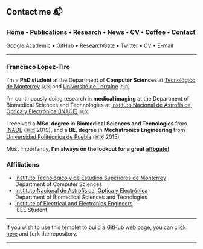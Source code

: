 
## Contact me 📬
###  [Home](/index) • [Publications](/publications) • [Research](/research) • [News](/news) • [CV](/brief_cv) • [Coffee](/coffee) • Contact                        


<a href="https://scholar.google.es/citations?user=IlG06bYAAAAJ&hl=es/" target="_blank">Google Academic</a>  • <a href="https://github.com/friscolt" target="_blank">GitHub</a> • <a href="https://www.researchgate.net/profile/Francisco-Lopez-Tiro" target="_blank">ResearchGate</a> • <a href="https://twitter.com/Friscolt" target="_blank">Twitter</a> • [CV](/files/CV_FranciscoLopez.pdf)  • [E-mail](mailto:francisco.lopez@ieee.org?subject=%20Hello,%20Francisco)


---

### **Francisco Lopez-Tiro**                 


I'm a **PhD student** at the Department of **Computer Sciences** at <a href="https://tec.mx/es" target="_blank">Tecnológico de Monterrey</a> 🇲🇽 and <a href="https://www.univ-lorraine.fr" target="_blank">Université de Lorraine</a> 🇫🇷

I’m continuously doing research in **medical imaging** at the Department of Biomedical Sciences and Technologies at <a href="https://www.inaoep.mx" target="_blank">Instituto Nacional de Astrofísica, Óptica y Electrónica (INAOE)</a> 🇲🇽 

I received a **MSc. degree** in **Biomedical Sciences and Tecnologies** from <a href="https://www.inaoep.mx" target="_blank">INAOE</a> (🇲🇽 2019), and a **BE. degree** in **Mechatronics Engineering** from <a href="http://www.uppuebla.edu.mx/joomla1/" target="_blank">Universidad Politécnica de Puebla</a> (🇲🇽  2015)

Most importantly, **I'm always on the lookout for a great <a href="https://en.wikipedia.org/wiki/Affogato" target="_blank">affogato!</a>**

### Affiliations

>>
* <a href="https://tec.mx/es" target="_blank">Instituto Tecnológico y de Estudios Superiores de Monterrey</a>                      
Department of Computer Sciences                    
*  <a href="https://www.inaoep.mx" target="_blank">Instituto Nacional de Astrofísica, Óptica y Electrónica</a>                      
Department of Biomedical Sciences and Tecnologies        
* <a href="https://www.ieee.org" target="_blank">Institute of Electrical and Electronics Engineers</a>                                                      
IEEE Student                                                               





---

If you wish to use this templet to build a GitHub web page, you can <a href="https://github.com/friscolt/friscolt.github.io" target="_blank">click here</a>  and fork the repository. 


---
